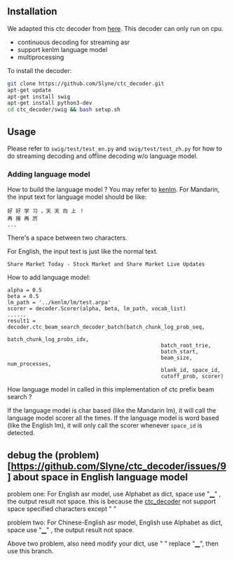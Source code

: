 ## Installation

We adapted this ctc decoder from [here](https://github.com/PaddlePaddle/DeepSpeech/tree/develop/deepspeech/decoders/swig).
This decoder can only run on cpu.

* continuous decoding for streaming asr
* support kenlm language model
* multiprocessing

To install the decoder:
```bash
git clone https://github.com/Slyne/ctc_decoder.git
apt-get update
apt-get install swig
apt-get install python3-dev 
cd ctc_decoder/swig && bash setup.sh
```

## Usage

Please refer to ```swig/test/test_en.py``` and ```swig/test/test_zh.py``` for how to do streaming decoding and offline decoding w/o language model.

### Adding language model
How to build the language model ?
You may refer to [kenlm](https://github.com/kpu/kenlm).
For Mandarin, the input text for language model should be like:
```
好 好 学 习 ，天 天 向 上 ！
再 接 再 厉
...
```
There's a space between two characters.

For English, the input text is just like the normal text.
```
Share Market Today - Stock Market and Share Market Live Updates
```

How to add language model:
```
alpha = 0.5
beta = 0.5
lm_path = '../kenlm/lm/test.arpa'
scorer = decoder.Scorer(alpha, beta, lm_path, vocab_list)
......
result1 =  decoder.ctc_beam_search_decoder_batch(batch_chunk_log_prob_seq, 
                                                 batch_chunk_log_probs_idx,
                                                 batch_root_trie,
                                                 batch_start,
                                                 beam_size, num_processes,
                                                 blank_id, space_id,
                                                 cutoff_prob, scorer)
```
How language model in called in this implementation of ctc prefix beam search ?

If the language model is char based (like the Mandarin lm), it will call the language model scorer all the times.
If the language model is word based (like the English lm), it will only call the scorer whenever `space_id` is detected.

## debug the (problem)[https://github.com/Slyne/ctc_decoder/issues/9] about space in English language model 
problem one:
    For English asr model, use Alphabet as dict, space use "▁" , the output result not space. 
    this is because the [ctc_decoder](https://github.com/Slyne/ctc_decoder) not support space specified characters except " "  
    
problem two:
    For Chinese-English asr model, English use Alphabet as dict, space use "▁" , the output result not space.

Above two problem, also need modify your dict, use " " replace "▁", then use this branch. 

